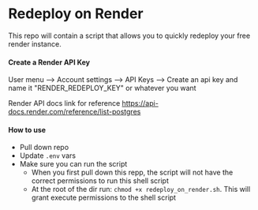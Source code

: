 # Redeploy on Render

This repo will contain a script that allows you to quickly redeploy your free render instance.

#### Create a Render API Key

User menu --> Account settings --> API Keys --> Create an api key and name it "RENDER_REDEPLOY_KEY" or whatever you want

Render API docs link for reference
https://api-docs.render.com/reference/list-postgres

#### How to use

 - Pull down repo
 - Update `.env` vars
 - Make sure you can run the script
    * When you first pull down this repp, the script will not have the correct permissions to run this shell script
    * At the root of the dir run: `chmod +x redeploy_on_render.sh`. This will grant execute permissions to the shell script

